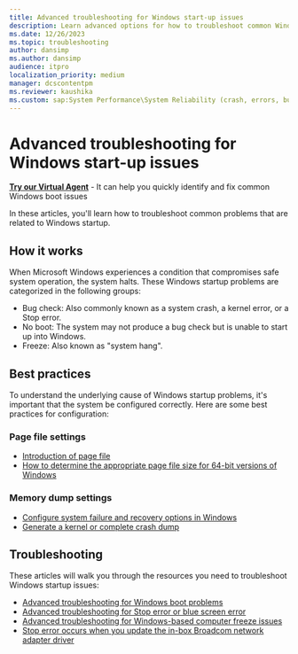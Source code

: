 ```yaml
---
title: Advanced troubleshooting for Windows start-up issues
description: Learn advanced options for how to troubleshoot common Windows start-up issues, like system crashes and freezes.
ms.date: 12/26/2023
ms.topic: troubleshooting
author: dansimp
ms.author: dansimp
audience: itpro
localization_priority: medium
manager: dcscontentpm
ms.reviewer: kaushika
ms.custom: sap:System Performance\System Reliability (crash, errors, bug check or Blue Screen, unexpected reboot), csstroubleshoot
---
```


# Advanced troubleshooting for Windows start-up issues

<p class="alert is-flex is-primary"><span class="has-padding-left-medium has-padding-top-extra-small"><a class="button is-primary" href="https://vsa.services.microsoft.com/v1.0/?partnerId=7d74cf73-5217-4008-833f-87a1a278f2cb&flowId=DMC&initialQuery=31806273" target='_blank'><b>Try our Virtual Agent</b></a></span><span class="has-padding-small"> - It can help you quickly identify and fix common Windows boot issues</span>

In these articles, you'll learn how to troubleshoot common problems that are related to Windows startup.

## How it works

When Microsoft Windows experiences a condition that compromises safe system operation, the system halts. These Windows startup problems are categorized in the following groups:

- Bug check: Also commonly known as a system crash, a kernel error, or a Stop error.
- No boot: The system may not produce a bug check but is unable to start up into Windows.
- Freeze: Also known as "system hang".
  
## Best practices

To understand the underlying cause of Windows startup problems, it's important that the system be configured correctly. Here are some best practices for configuration:

### Page file settings

- [Introduction of page file](introduction-to-the-page-file.md)
- [How to determine the appropriate page file size for 64-bit versions of Windows](how-to-determine-the-appropriate-page-file-size-for-64-bit-versions-of-windows.md)

### Memory dump settings

- [Configure system failure and recovery options in Windows](configure-system-failure-and-recovery-options.md)
- [Generate a kernel or complete crash dump](generate-a-kernel-or-complete-crash-dump.md)

## Troubleshooting  

These articles will walk you through the resources you need to troubleshoot Windows startup issues:

- [Advanced troubleshooting for Windows boot problems](./windows-boot-issues-troubleshooting.md)
- [Advanced troubleshooting for Stop error or blue screen error](./stop-error-or-blue-screen-error-troubleshooting.md)
- [Advanced troubleshooting for Windows-based computer freeze issues](./windows-based-computer-freeze-troubleshooting.md)
- [Stop error occurs when you update the in-box Broadcom network adapter driver](stop-error-broadcom-network-driver-update.md)
